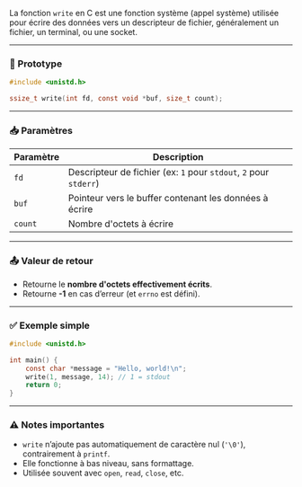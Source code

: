 La fonction `write` en C est une fonction système (appel système) utilisée pour écrire des données vers un descripteur de fichier, généralement un fichier, un terminal, ou une socket.

---

### 📌 Prototype

```c
#include <unistd.h>

ssize_t write(int fd, const void *buf, size_t count);
```

---

### 📥 Paramètres

| Paramètre | Description                                                       |
| --------- | ----------------------------------------------------------------- |
| `fd`      | Descripteur de fichier (ex: `1` pour `stdout`, `2` pour `stderr`) |
| `buf`     | Pointeur vers le buffer contenant les données à écrire            |
| `count`   | Nombre d'octets à écrire                                          |

---

### 📤 Valeur de retour

* Retourne le **nombre d'octets effectivement écrits**.
* Retourne **-1** en cas d’erreur (et `errno` est défini).

---

### ✅ Exemple simple

```c
#include <unistd.h>

int main() {
    const char *message = "Hello, world!\n";
    write(1, message, 14); // 1 = stdout
    return 0;
}
```

---

### ⚠️ Notes importantes

* `write` n’ajoute pas automatiquement de caractère nul (`'\0'`), contrairement à `printf`.
* Elle fonctionne à bas niveau, sans formattage.
* Utilisée souvent avec `open`, `read`, `close`, etc.

